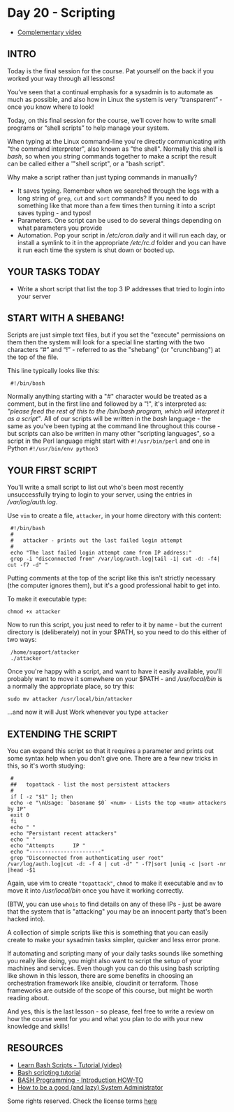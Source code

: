 # Day 20 - Scripting

* [Complementary video](https://youtu.be/G7GyMuyauVk)

## INTRO

Today is the final session for the course. Pat yourself on the back if you worked your way through all lessons!

You’ve seen that a continual emphasis for a sysadmin is to automate as much as possible, and also how in Linux the system is very “transparent” - once you know where to look!

Today, on this final session for the course, we’ll cover how to write small programs or “shell scripts” to help manage your system.

When typing at the Linux command-line you're directly communicating with "the command interpreter", also known as "the shell". Normally this shell is _bash_, so when you string commands together to make a script the result can be called either a '"shell script", or a "bash script".

Why make a script rather than just typing commands in manually?

* It saves typing. Remember when we searched through the logs with a long string of `grep`, `cut` and `sort` commands? If you need to do something like that more than a few times then turning it into a script saves typing - and typos!
* Parameters. One script can be used to do several things depending on what parameters you provide
* Automation. Pop your script in _/etc/cron.daily_ and it will run each day, or install a symlink to it in the appropriate _/etc/rc.d_ folder and you can have it run each time the system is shut down or booted up.

## YOUR TASKS TODAY

* Write a short script that list the top 3 IP addresses that tried to login into your server

## START WITH A SHEBANG!

Scripts are just simple text files, but if you set the "execute" permissions on them then the system will look for a special line starting with the two characters “#” and “!” - referred to as the "shebang" (or "crunchbang") at the top of the file.

This line typically looks like this:

     #!/bin/bash

Normally anything starting with a "#" character would be treated as a comment, but in the first line and followed by a "!", it's interpreted as: _"please feed the rest of this to the /bin/bash program, which will interpret it as a script"_. All of our scripts will be written in the _bash_ language - the same as you’ve been typing at the command line throughout this course - but scripts can also be written in many other "scripting languages", so a script in the Perl language might start with `#!/usr/bin/perl` and one in Python `#!/usr/bin/env python3`

## YOUR FIRST SCRIPT

You'll write a small script to list out who's been most recently unsuccessfully trying to login to your server, using the entries in _/var/log/auth.log_.

Use `vim` to create a file, `attacker`, in your home directory with this content:

     #!/bin/bash
     #
     #   attacker - prints out the last failed login attempt
     #
     echo "The last failed login attempt came from IP address:"
     grep -i "disconnected from" /var/log/auth.log|tail -1| cut -d: -f4| cut -f7 -d" "

Putting comments at the top of the script like this isn't strictly necessary (the computer ignores them), but it's a good professional habit to get into.

To make it executable type:

`chmod +x attacker`

Now to run this script, you just need to refer to it by name - but the current directory is (deliberately) not in your $PATH, so you need to do this either of two ways:

     /home/support/attacker
     ./attacker

Once you're happy with a script, and want to have it easily available, you'll probably want to move it somewhere on your $PATH - and _/usr/local/bin_ is a normally the appropriate place, so try this:

`sudo mv attacker /usr/local/bin/attacker`

...and now it will Just Work whenever you type `attacker`

## EXTENDING THE SCRIPT

You can expand this script so that it requires a parameter and prints out some syntax help when you don't give one. There are a few new tricks in this, so it's worth studying:

     #
     ##   topattack - list the most persistent attackers
     #
     if [ -z "$1" ]; then
     echo -e "\nUsage: `basename $0` <num> - Lists the top <num> attackers by IP"
     exit 0
     fi
     echo " "
     echo "Persistant recent attackers"
     echo " "
     echo "Attempts      IP "
     echo "-----------------------"
     grep "Disconnected from authenticating user root" /var/log/auth.log|cut -d: -f 4 | cut -d" " -f7|sort |uniq -c |sort -nr |head -$1

Again, use vim to create `"topattack"`, `chmod` to make it executable and `mv` to move it into _/usr/local/bin_ once you have it working correctly.

(BTW, you can use `whois` to find details on any of these IPs - just be aware that the system that is "attacking" you may be an innocent party that's been hacked into).

A collection of simple scripts like this is something that you can easily create to make your sysadmin tasks simpler, quicker and less error prone.

If automating and scripting many of your daily tasks sounds like something you really like doing, you might also want to script the setup of your machines and services. Even though you can do this using bash scripting like shown in this lesson, there are some benefits in choosing an orchestration framework like ansible, cloudinit or terraform. Those frameworks are outside of the scope of this course, but might be worth reading about.

And yes, this is the last lesson - so please, feel free to write a review on how the course went for you and what you plan to do with your new knowledge and skills!

## RESOURCES

* [Learn Bash Scripts - Tutorial (video)](http://www.youtube.com/watch?v=QGvvJO5UIs4)
* [Bash scripting tutorial](http://linuxconfig.org/Bash_scripting_Tutorial)
* [BASH Programming - Introduction HOW-TO](http://tldp.org/HOWTO/Bash-Prog-Intro-HOWTO.html)
* [How to be a good (and lazy) System Administrator](http://www.linuxjournal.com/content/how-be-good-and-lazy-system-administrator)

Some rights reserved. Check the license terms
[here](https://github.com/livialima/linuxupskillchallenge/blob/master/LICENSE)
